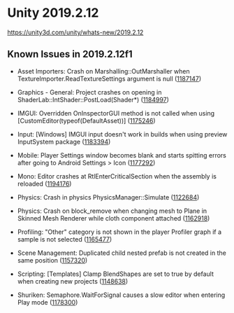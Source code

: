 # Unity 2019.2.12
https://unity3d.com/unity/whats-new/2019.2.12

## Known Issues in 2019.2.12f1

<ul>
<li><p>Asset Importers: Crash on Marshalling::OutMarshaller when TextureImporter.ReadTextureSettings argument is null (<a href="https://issuetracker.unity3d.com/issues/crash-on-marshalling-outmarshaller-when-textureimporter-dot-readtexturesettings-argument-is-null">1187147</a>)</p></li>
<li><p>Graphics - General: Project crashes on opening in ShaderLab::IntShader::PostLoad(Shader*) (<a href="https://issuetracker.unity3d.com/issues/project-crashes-on-opening-in-shaderlab-intshader-postload-shader-star">1184997</a>)</p></li>
<li><p>IMGUI: Overridden OnInspectorGUI method is not called when using [CustomEditor(typeof(DefaultAsset))] (<a href="https://issuetracker.unity3d.com/issues/overridden-oninspectorgui-method-is-not-called-when-using-customeditor-typeof-defaultasset">1175246</a>)</p></li>
<li><p>Input: [Windows] IMGUI input doesn't work in builds when using preview InputSystem package (<a href="https://issuetracker.unity3d.com/issues/imgui-input-doesnt-work-in-builds-when-using-preview-inputsystem-package">1183394</a>)</p></li>
<li><p>Mobile: Player Settings window becomes blank and starts spitting errors after going to Android Settings &gt; Icon (<a href="https://issuetracker.unity3d.com/issues/player-settings-window-becomes-blank-and-starts-spitting-errors-after-going-to-android-settings-icon">1177292</a>)</p></li>
<li><p>Mono: Editor crashes at RtlEnterCriticalSection when the assembly is reloaded (<a href="https://issuetracker.unity3d.com/issues/editor-crashes-at-rtlentercriticalsection-when-the-assembly-is-reloaded">1194176</a>)</p></li>
<li><p>Physics: Crash in physics PhysicsManager::Simulate (<a href="https://issuetracker.unity3d.com/issues/crash-in-physics-physicsmanager-simulate">1122684</a>)</p></li>
<li><p>Physics: Crash on block_remove when changing mesh to Plane in Skinned Mesh Renderer while cloth component attached (<a href="https://issuetracker.unity3d.com/issues/crash-on-block-remove-when-changing-mesh-to-plane-in-skinned-mesh-renderer-while-cloth-component-attached">1162918</a>)</p></li>
<li><p>Profiling: "Other" category is not shown in the player Profiler graph if a sample is not selected (<a href="https://issuetracker.unity3d.com/issues/other-category-is-not-shown-in-the-player-profiler-graph-if-a-sample-is-not-selected">1165477</a>)</p></li>
<li><p>Scene Management: Duplicated child nested prefab is not created in the same position (<a href="https://issuetracker.unity3d.com/issues/duplicated-child-nested-prefab-is-not-created-in-the-same-position">1157320</a>)</p></li>
<li><p>Scripting: [Templates] Clamp BlendShapes are set to true by default when creating new projects (<a href="https://issuetracker.unity3d.com/issues/templates-clamp-blendshapes-are-set-to-true-by-default-when-creating-new-projects">1148638</a>)</p></li>
<li><p>Shuriken: Semaphore.WaitForSignal causes a slow editor when entering Play mode (<a href="https://issuetracker.unity3d.com/issues/semaphore-dot-waitforsignal-causes-a-slow-editor-when-entering-play-mode">1178300</a>)</p></li>
</ul>
